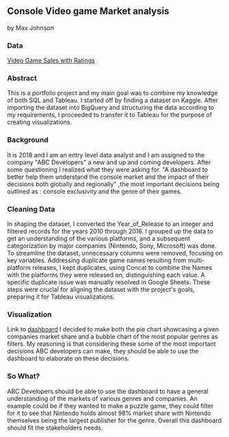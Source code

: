 ## Console Video game Market analysis 
by Max Johnson 
### Data 
[Video Game Sales with Ratings
](https://www.kaggle.com/datasets/rush4ratio/video-game-sales-with-ratings/data)
### Abstract
This is a portfolio project and my main goal was to combine my knowledge of both SQL and Tableau. I started off by finding a dataset on Kaggle. After importing the dataset into BigQuery and structuring the data according to my requirements, I proceeded to transfer it to Tableau for the purpose of creating visualizations.

### Background 
It is 2018 and I am an entry level data analyst and I am assigned to the company "ABC Developers" a new and up and coming developers. After some questioning I realized what they were asking for. "A dashboard to better help them understand the console market and the impact of their decisions both globally and regionally" ,the most important decisions being outlined as : console exclusivity and the genre of their games.


### Cleaning Data 
In shaping the dataset, I converted the Year_of_Release to an integer and filtered records for the years 2010 through 2016. I grouped up the data to get an understanding of the various platforms, and a subsequent categorization by major companies (Nintendo, Sony, Microsoft) was done. To streamline the dataset, unnecessary columns were removed, focusing on key variables. Addressing duplicate game names resulting from multi-platform releases, I kept duplicates, using Concat to combine the Names with the platforms they were released on, distinguishing each value. A specific duplicate issue was manually resolved in Google Sheets. These steps were crucial for aligning the dataset with the project's goals, preparing it for Tableau visualizations.

###  Visualization
Link to [dashboard](https://public.tableau.com/app/profile/maximillian.johnson/viz/VideoGameDashBoard_17032090372230/Dashboard1) I decided to make both the pie chart showcasing a given companies market share and a bubble chart of the most popular genres as filters. My reasoning is that considering these some of the most important decisions ABC developers can make, they should be able to use the dashboard to elaborate on these decisions.


### So What? 
ABC Developers should be able to use the dashboard to have a general understanding of the markets of various genres and companies. An example could be if they wanted to make a puzzle game, they could filter for it to see that Nintendo holds almost 98% market share with Nintendo themselves being the largest publisher for the genre. Overall this dashboard should fit the stakeholders needs.




